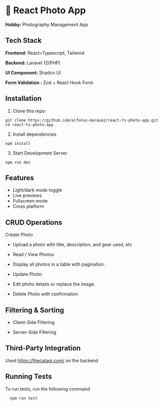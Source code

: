 # 📸 React Photo App

**Hobby:** Photography Management App

## Tech Stack

**Frontend:** React+Typescript, Tailwind

**Backend:** Laravel 12(PHP)

**UI Component:** Shadcn UI

**Form Validation :** Zod + React Hook Form

## Installation

1. Clone this repo:

```
git clone https://github.com/alfonso-marquez/react-ts-photo-app.git
cd react-ts-photo-app
```

2. Install dependencies

```
npm install
```

3. Start Development Server

```
npm run dev
```

## Features

- Light/dark mode toggle
- Live previews
- Fullscreen mode
- Cross platform

## CRUD Operations

Create Photo

- Upload a photo with title, description, and gear used, etc

- Read / View Photos

- Display all photos in a table with pagination.

- Update Photo

- Edit photo details or replace the image.

- Delete Photo with confirmation

## Filtering & Sorting

- Client-Side Filtering

- Server-Side Filtering

## Third-Party Integration

Used https://thecatapi.com/ on the backend

## Running Tests

To run tests, run the following command

```bash
  npm run test
```
